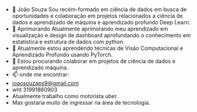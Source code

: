 - 👋 João Souza
Sou recém-formado em ciência de dados em busca de oportunidades e colaboração em projetos relacionados a ciência de dados e aprendizado de máquina e aprendizado profundo Deep Learn.
- 🌱 Aprimorando Atualmente aprimorando meu aprendizado em visualização e design de dashboard
	 aprofundando o conhecimento em estatística e estrutura de dados com python.
- 🌱 Atualmente estou aprendendo técnicas de Visão Computacional e Aprendizado Profundo usando PyTorch.
- 🤝 Estou procurando colaborar em projetos de ciência de dados e aprendizado máquina.
- 📫 onde me encontrar:
- joaosouzaps9@gmail.com
- wht 31991860903
- Atualmente trabalho como motorista uber.
- Mas gostaria muito de ingressar na área de tecnologia.

<!---
![YOUR github stats](https://github-readme-stats.vercel.app/api?username=USERNAME)

[<img src="https://img.shields.io/badge/twitter-%231DA1F2.svg?&style=for-the-badge&logo=twitter&logoColor=white" />](https://twitter.com/USERNAME) [<img src="https://img.shields.io/badge/medium-%2312100E.svg?&style=for-the-badge&logo=medium&logoColor=white" />](https://medium.com/USERNAME)  [<img src="https://img.shields.io/badge/linkedin-%230077B5.svg?&style=for-the-badge&logo=linkedin&logoColor=white" />](https://www.linkedin.com/in/USERNAME/) [<img src = "https://img.shields.io/badge/instagram-%23E4405F.svg?&style=for-the-badge&logo=instagram&logoColor=white">](https://www.instagram.com/USERNAME/) [<img src = "https://img.shields.io/badge/facebook-%231877F2.svg?&style=for-the-badge&logo=facebook&logoColor=white">](https://www.facebook.com/USERNAME)
--->
